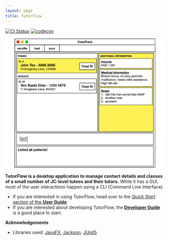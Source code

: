 ```yaml
---
layout: page
title: TutorFlow
---
```


[![CI Status](https://github.com/se-edu/addressbook-level3/workflows/Java%20CI/badge.svg)](https://github.com/se-edu/addressbook-level3/actions)
[![codecov](https://codecov.io/gh/AY2526S1-CS2103-T11-4/tp/graph/badge.svg?token=JEQT031GC3)](https://codecov.io/gh/AY2526S1-CS2103-T11-4/tp)

![Ui](images/Ui.png)

**TutorFlow is a desktop application to manage contact details and classes of a small number of JC-level tutees and their tutors.** While it has a GUI, most of the user interactions happen using a CLI (Command Line Interface).

* If you are interested in using TutorFlow, head over to the [_Quick Start_ section of the **User Guide**](UserGuide.html#quick-start).
* If you are interested about developing TutorFlow, the [**Developer Guide**](DeveloperGuide.html) is a good place to start.


**Acknowledgements**

* Libraries used: [JavaFX](https://openjfx.io/), [Jackson](https://github.com/FasterXML/jackson), [JUnit5](https://github.com/junit-team/junit5)

